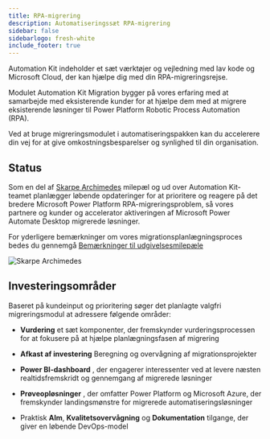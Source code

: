 ```yaml
---
title: RPA-migrering
description: Automatiseringssæt RPA-migrering
sidebar: false
sidebarlogo: fresh-white
include_footer: true
---
```

Automation Kit indeholder et sæt værktøjer og vejledning med lav kode og Microsoft Cloud, der kan hjælpe dig med din RPA-migreringsrejse.

Modulet Automation Kit Migration bygger på vores erfaring med at samarbejde med eksisterende kunder for at hjælpe dem med at migrere eksisterende løsninger til Power Platform Robotic Process Automation (RPA).

Ved at bruge migreringsmodulet i automatiseringspakken kan du accelerere din vej for at give omkostningsbesparelser og synlighed til din organisation.

## Status

Som en del af [Skarpe Archimedes](/da/releases/november-2022) milepæl og ud over Automation Kit-teamet planlægger løbende opdateringer for at prioritere og reagere på det bredere Microsoft Power Platform RPA-migreringsproblem, så vores partnere og kunder og accelerator aktiveringen af Microsoft Power Automate Desktop migrerede løsninger.

For yderligere bemærkninger om vores migrationsplanlægningsproces bedes du gennemgå [Bemærkninger til udgivelsesmilepæle](/da/releases/milestones)

![Skarpe Archimedes](/images/sharp-archimedies.png)

## Investeringsområder

Baseret på kundeinput og prioritering søger det planlagte valgfri migreringsmodul at adressere følgende områder:

- **Vurdering** et sæt komponenter, der fremskynder vurderingsprocessen for at fokusere på at hjælpe planlægningsfasen af migrering

- **Afkast af investering** Beregning og overvågning af migrationsprojekter

- **Power BI-dashboard** , der engagerer interessenter ved at levere næsten realtidsfremskridt og gennemgang af migrerede løsninger

- **Prøveopløsninger** , der omfatter Power Platform og Microsoft Azure, der fremskynder landingsmønstre for migrerede automatiseringsløsninger

- Praktisk **Alm**, **Kvalitetsovervågning** og **Dokumentation** tilgange, der giver en løbende DevOps-model
